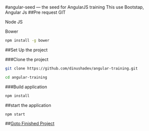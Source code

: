 #angular-seed — the seed for AngularJS training
This use Bootstap, Angular Js 
##Pre request
GIT

Node JS

Bower
```sh
npm install -g bower
```
##Set Up the project

###Clone the project
 ```sh
git clone https://github.com/dinushadev/angular-training.git
```

```sh
cd angular-training
```


###Build application 
```sh
npm install
```

##start the application
```sh
npm start
```


##[Goto Finished Project](https://github.com/dinushadev/angular-training/tree/finished)
